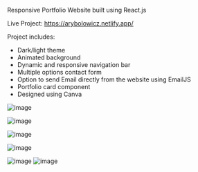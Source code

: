 Responsive Portfolio Website built using React.js

Live Project: https://arybolowicz.netlify.app/

Project includes:

- Dark/light theme
- Animated background
- Dynamic and responsive navigation bar
- Multiple options contact form
- Option to send Email directly from the website using EmailJS
- Portfolio card component
- Designed using Canva


![image](https://user-images.githubusercontent.com/104735256/183076610-d250cdd8-141f-4515-bd34-d422251f5fbb.png)

![image](https://user-images.githubusercontent.com/104735256/183076817-d0c8e2b5-f2b0-477e-ba73-f32f0ade6fbe.png)

![image](https://user-images.githubusercontent.com/104735256/183077521-8c8a1578-4df7-4f78-9f2c-a3958cfcb427.png)

![image](https://user-images.githubusercontent.com/104735256/183077566-97d2d607-bc51-483e-825e-9a9fdf1afbd8.png)

![image](https://user-images.githubusercontent.com/104735256/183078318-e448cb43-6e17-4a0f-8ab0-aa2208603810.png) ![image](https://user-images.githubusercontent.com/104735256/183078185-9bec215d-0583-4a56-93bc-5c7d60515b77.png)


